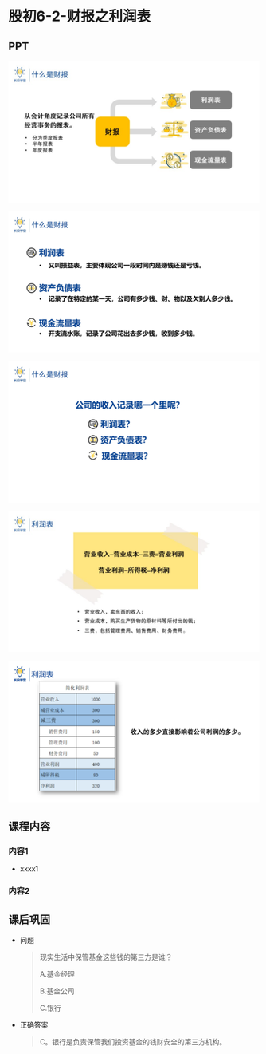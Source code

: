 # 股初6-2-财报之利润表

## PPT

![课程ppt](assets/6-2-1.jpeg)

![课程ppt](assets/6-2-2.jpeg)

![课程ppt](assets/6-2-3.jpeg)

![课程ppt](assets/6-2-4.jpeg)

![课程ppt](assets/6-2-5.jpeg)

## 课程内容

### 内容1

- xxxx1

  > 

### 内容2

## 课后巩固

- 问题

  > 现实生活中保管基金这些钱的第三方是谁？
  >
  > A.基金经理
  >
  > B.基金公司
  >
  > C.银行

- 正确答案

  > C。银行是负责保管我们投资基金的钱财安全的第三方机构。